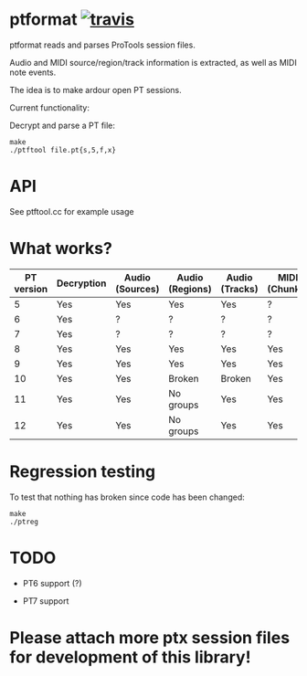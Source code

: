 ptformat [![travis](https://travis-ci.org/zamaudio/ptformat.svg?branch=master)](https://travis-ci.org/zamaudio/ptformat)
========
ptformat reads and parses ProTools session files.

Audio and MIDI source/region/track information is extracted, as well as MIDI note events.

The idea is to make ardour open PT sessions.

Current functionality:

Decrypt and parse a PT file:

	make
	./ptftool file.pt{s,5,f,x}

API
===
See ptftool.cc for example usage

What works?
===========

| **PT version** | **Decryption** | **Audio (Sources)** | **Audio (Regions)** | **Audio (Tracks)**| **MIDI (Chunks)** | **MIDI (Regions)** | **MIDI (Tracks)** |
| --- | --- | --- | --- | --- | --- | --- | --- |
| 5 | Yes | Yes | Yes | Yes | ? | ? | ? |
| 6 | Yes | ? | ? | ? | ? | ? | ? |
| 7 | Yes | ? | ? | ? | ? | ? | ? |
| 8 | Yes | Yes | Yes | Yes | Yes | Yes | Yes |
| 9 | Yes | Yes | Yes | Yes | Yes | Yes | Yes |
|10 | Yes | Yes | Broken | Broken | Yes | Yes | Yes |
|11 | Yes | Yes | No groups | Yes | Yes | Yes | Yes |
|12 | Yes | Yes | No groups | Yes | Yes | Yes | Yes |


Regression testing
==================

To test that nothing has broken since code has been changed:

	make
	./ptreg

TODO
====

- PT6 support (?)

- PT7 support


Please attach more ptx session files for development of this library!
=====================================================================
